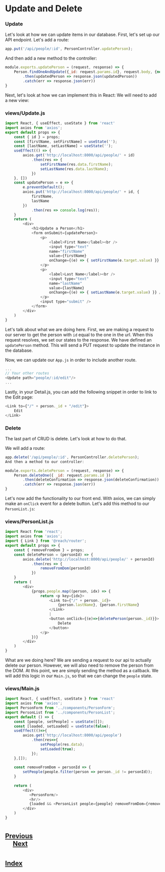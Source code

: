 # Update and Delete
### __Update__
Let's look at how we can update items in our database. First, let's set up our API endpoint. Let's add a route:
```js
app.put('/api/people/:id', PersonController.updatePerson);
```
And then add a new method to the controller:
```js
module.exports.updatePerson = (request, response) => {
    Person.findOneAndUpdate({_id: request.params.id}, request.body, {new:true})
        .then(updatedPerson => response.json(updatedPerson))
        .catch(err => response.json(err))
}
```
Next, let's look at how we can implement this in React: We will need to add a new view:

### __views/Update.js__
```js
import React, { useEffect, useState } from 'react'
import axios from 'axios';
export default props => {
    const { id } = props;
    const [firstName, setFirstName] = useState('');
    const [lastName, setLastName] = useState('');
    useEffect(() => {
        axios.get('http://localhost:8000/api/people/' + id)
            .then(res => {
                setFirstName(res.data.firstName);
                setLastName(res.data.lastName);
            })
    }, [])
    const updatePerson = e => {
        e.preventDefault();
        axios.put('http://localhost:8000/api/people/' + id, {
            firstName,
            lastName
        })
            .then(res => console.log(res));
    }
    return (
        <div>
            <h1>Update a Person</h1>
            <form onSubmit={updatePerson}>
                <p>
                    <label>First Name</label><br />
                    <input type="text" 
                    name="firstName" 
                    value={firstName} 
                    onChange={(e) => { setFirstName(e.target.value) }} />
                </p>
                <p>
                    <label>Last Name</label><br />
                    <input type="text" 
                    name="lastName"
                    value={lastName} 
                    onChange={(e) => { setLastName(e.target.value) }} />
                </p>
                <input type="submit" />
            </form>
        </div>
    )
}
```
Let's talk about what we are doing here. First, we are making a request to our server to get the person with `id` equal to the one in the url. When this request resolves, we set our states to the response. We have defined an `updatePerson` method. This will send a PUT request to update the instance in the database.

Now, we can update our `App.js` in order to include another route.
```js
...
// Your other routes
<Update path="people/:id/edit"/>
...
```
Lastly, in your Detail.js, you can add the following snippet in order to link to the Edit page:
```js
<Link to={"/" + person._id + "/edit"}>
    Edit
</Link>
```
### __Delete__
The last part of CRUD is delete. Let's look at how to do that.

We will add a route:
```js
app.delete('/api/people/:id', PersonController.deletePerson);
And then a method to our controller:

module.exports.deletePerson = (request, response) => {
    Person.deleteOne({ _id: request.params.id })
        .then(deleteConfirmation => response.json(deleteConfirmation))
        .catch(err => response.json(err))
}
```
Let's now add the functionality to our front end. With axios, we can simply make an `onClick` event for a delete button. Let's add this method to our `PersonList.js`:

### __views/PersonList.js__
```js
import React from 'react';
import axios from 'axios';
import { Link } from '@reach/router';
export default props => {
    const { removeFromDom } = props;
    const deletePerson = (personId) => {
        axios.delete('http://localhost:8000/api/people/' + personId)
            .then(res => {
                removeFromDom(personId)
            })
    }
    return (
        <div>
            {props.people.map((person, idx) => {
                return <p key={idx}>
                    <Link to={"/" + person._id}>
                        {person.lastName}, {person.firstName}
                    </Link>
                    |
                    <button onClick={(e)=>{deletePerson(person._id)}}>
                        Delete
                    </button>
                </p>
            })}
        </div>
    )
}
```
What are we doing here? We are sending a request to our api to actually delete our person. However, we will also need to remove the person from the DOM. At this point, we are simply sending the method as a callback. We will add this logic in our `Main.js`, so that we can change the `people` state.

### __views/Main.js__
```js
import React, { useEffect, useState } from 'react'
import axios from 'axios';
import PersonForm from '../components/PersonForm';
import PersonList from '../components/PersonList';
export default () => {
    const [people, setPeople] = useState([]);
    const [loaded, setLoaded] = useState(false);
    useEffect(()=>{
        axios.get('http://localhost:8000/api/people')
            .then(res=>{
                setPeople(res.data);
                setLoaded(true);
            });
    },[]);
    
    const removeFromDom = personId => {
        setPeople(people.filter(person => person._id != personId));
    }
    
    return (
        <div>
           <PersonForm/>
           <hr/>
           {loaded && <PersonList people={people} removeFromDom={removeFromDom}/>}
        </div>
    )
}
```

#
## [Previous](./006_List_Detail.md)<span>&nbsp;&nbsp;&nbsp;&nbsp;&nbsp;&nbsp;&nbsp;&nbsp;&nbsp;&nbsp;&nbsp;&nbsp;&nbsp;&nbsp;&nbsp;&nbsp;&nbsp;&nbsp;&nbsp;&nbsp;&nbsp;&nbsp;&nbsp;&nbsp;&nbsp;&nbsp;&nbsp;&nbsp;&nbsp;&nbsp;&nbsp;&nbsp;&nbsp;&nbsp;&nbsp;&nbsp;&nbsp;&nbsp;&nbsp;&nbsp;&nbsp;&nbsp;&nbsp;&nbsp;&nbsp;&nbsp;&nbsp;&nbsp;&nbsp;&nbsp;&nbsp;&nbsp;&nbsp;&nbsp;&nbsp;&nbsp;&nbsp;&nbsp;&nbsp;&nbsp;&nbsp;&nbsp;&nbsp;&nbsp;&nbsp;&nbsp;&nbsp;&nbsp;&nbsp;&nbsp;&nbsp;&nbsp;&nbsp;&nbsp;&nbsp;&nbsp;&nbsp;&nbsp;&nbsp;&nbsp;&nbsp;&nbsp;&nbsp;&nbsp;&nbsp;&nbsp;&nbsp;</span> [Next](./008_Looking_Ahead.md)
#
##  [Index](../Index.md)